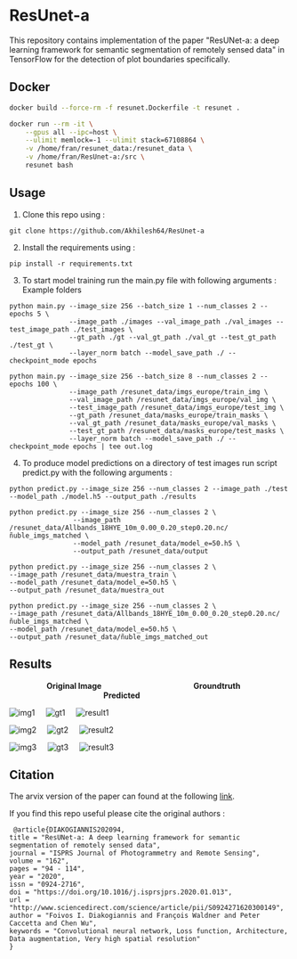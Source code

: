 # ResUnet-a

This repository contains implementation of the paper "ResUNet-a: a deep learning framework for semantic segmentation of remotely sensed data" in TensorFlow for the detection of plot boundaries specifically.

## Docker
```sh
docker build --force-rm -f resunet.Dockerfile -t resunet .
```

```sh
docker run --rm -it \
    --gpus all --ipc=host \
    --ulimit memlock=-1 --ulimit stack=67108864 \
    -v /home/fran/resunet_data:/resunet_data \
    -v /home/fran/ResUnet-a:/src \
    resunet bash
```


## Usage

1. Clone this repo using :
```
git clone https://github.com/Akhilesh64/ResUnet-a
``` 
2. Install the requirements using :
```
pip install -r requirements.txt
```
3. To start model training run the main.py file with following arguments :
Example folders
```
python main.py --image_size 256 --batch_size 1 --num_classes 2 --epochs 5 \
               --image_path ./images --val_image_path ./val_images --test_image_path ./test_images \
               --gt_path ./gt --val_gt_path ./val_gt --test_gt_path ./test_gt \
               --layer_norm batch --model_save_path ./ --checkpoint_mode epochs
```
```
python main.py --image_size 256 --batch_size 8 --num_classes 2 --epochs 100 \
               --image_path /resunet_data/imgs_europe/train_img \
               --val_image_path /resunet_data/imgs_europe/val_img \
               --test_image_path /resunet_data/imgs_europe/test_img \
               --gt_path /resunet_data/masks_europe/train_masks \
               --val_gt_path /resunet_data/masks_europe/val_masks \
               --test_gt_path /resunet_data/masks_europe/test_masks \
               --layer_norm batch --model_save_path ./ --checkpoint_mode epochs | tee out.log
```
<!-- ```
python main.py --image_size 256 --batch_size 1 --num_classes 2 --validation_split 0.2 --epochs 100 --image_path ./images --gt_path ./gt --layer_norm batch --model_save_path ./ --checkpoint_mode epochs
```
```
python main.py --image_size 256 --batch_size 256 --num_classes 2 --validation_split 0.2 --epochs 100 --image_path /resunet_data/images --gt_path /resunet_data/gt --layer_norm batch --model_save_path /resunet_data --checkpoint_mode epochs
``` -->
4. To produce model predictions on a directory of test images run script predict.py with the following arguments :
```
python predict.py --image_size 256 --num_classes 2 --image_path ./test --model_path ./model.h5 --output_path ./results
```
```
python predict.py --image_size 256 --num_classes 2 \
                --image_path /resunet_data/Allbands_18HYE_10m_0.00_0.20_step0.20.nc/ñuble_imgs_matched \
                --model_path /resunet_data/model_e=50.h5 \
                --output_path /resunet_data/output
```
```
python predict.py --image_size 256 --num_classes 2 \
--image_path /resunet_data/muestra_train \
--model_path /resunet_data/model_e=50.h5 \
--output_path /resunet_data/muestra_out
```
```
python predict.py --image_size 256 --num_classes 2 \
--image_path /resunet_data/Allbands_18HYE_10m_0.00_0.20_step0.20.nc/ñuble_imgs_matched \
--model_path /resunet_data/model_e=50.h5 \
--output_path /resunet_data/ñuble_imgs_matched_out
```

## Results

&nbsp;&nbsp;&nbsp;&nbsp;&nbsp;&nbsp;&nbsp;&nbsp;&nbsp;&nbsp;&nbsp;&nbsp;&nbsp;&nbsp;&nbsp;&nbsp; **Original Image** &nbsp;&nbsp;&nbsp;&nbsp;&nbsp;&nbsp;&nbsp;&nbsp;&nbsp;&nbsp;&nbsp;&nbsp;&nbsp;&nbsp; &nbsp;&nbsp;&nbsp;&nbsp;&nbsp;&nbsp;&nbsp;&nbsp;&nbsp;&nbsp;&nbsp;&nbsp;&nbsp;&nbsp;&nbsp;&nbsp;&nbsp;&nbsp;&nbsp;&nbsp;&nbsp;&nbsp;&nbsp;&nbsp;&nbsp; **Groundtruth** 
&nbsp;&nbsp;&nbsp;&nbsp;&nbsp;&nbsp;&nbsp;&nbsp;&nbsp;&nbsp;&nbsp;&nbsp;&nbsp;&nbsp;&nbsp;&nbsp;&nbsp;&nbsp;&nbsp;&nbsp;&nbsp;&nbsp;&nbsp;&nbsp;&nbsp;&nbsp;&nbsp;&nbsp;&nbsp;&nbsp;&nbsp;&nbsp;&nbsp;&nbsp;&nbsp;&nbsp;&nbsp;&nbsp;&nbsp;&nbsp;&nbsp;&nbsp; **Predicted** 

![img1](https://raw.githubusercontent.com/Akhilesh64/ResUnet-a/main/images/polygon_1.png) &nbsp;&nbsp;&nbsp; ![gt1](https://raw.githubusercontent.com/Akhilesh64/ResUnet-a/main/gt/polygon_1.png) &nbsp;&nbsp;&nbsp; ![result1](https://raw.githubusercontent.com/Akhilesh64/ResUnet-a/main/results/polygon_1.png)


![img2](https://raw.githubusercontent.com/Akhilesh64/ResUnet-a/main/images/polygon_16.png) &nbsp;&nbsp;&nbsp; ![gt2](https://raw.githubusercontent.com/Akhilesh64/ResUnet-a/main/gt/polygon_16.png) &nbsp;&nbsp;&nbsp; ![result2](https://raw.githubusercontent.com/Akhilesh64/ResUnet-a/main/results/polygon_16.png)


![img3](https://raw.githubusercontent.com/Akhilesh64/ResUnet-a/main/images/polygon_46.png) &nbsp;&nbsp;&nbsp; ![gt3](https://raw.githubusercontent.com/Akhilesh64/ResUnet-a/main/gt/polygon_46.png) &nbsp;&nbsp;&nbsp; ![result3](https://raw.githubusercontent.com/Akhilesh64/ResUnet-a/main/results/polygon_46.png)

## Citation

The arvix version of the paper can found at the following [link](https://arxiv.org/abs/1904.00592).

If you find this repo useful please cite the original authors :
```
￼@article{DIAKOGIANNIS202094,
title = "ResUNet-a: A deep learning framework for semantic segmentation of remotely sensed data",
journal = "ISPRS Journal of Photogrammetry and Remote Sensing",
volume = "162",
pages = "94 - 114",
year = "2020",
issn = "0924-2716",
doi = "https://doi.org/10.1016/j.isprsjprs.2020.01.013",
url = "http://www.sciencedirect.com/science/article/pii/S0924271620300149",
author = "Foivos I. Diakogiannis and François Waldner and Peter Caccetta and Chen Wu",
keywords = "Convolutional neural network, Loss function, Architecture, Data augmentation, Very high spatial resolution"
}
```
